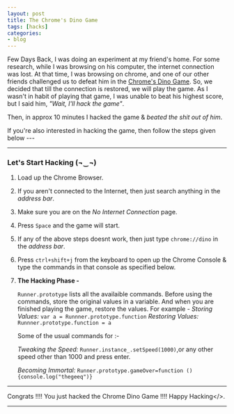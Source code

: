 ```yaml
---
layout: post
title: The Chrome's Dino Game
tags: [hacks]
categories:
- blog
---
```


Few Days Back, I was doing an experiment at my friend's home. For some research, while I was browsing on
his computer, the internet connection was lost. At that time, I was browsing on chrome, and one of our
other friends challenged us to defeat him in the [Chrome's Dino Game](#). So, we decided that till the 
connection is restored, we will play the game. As I wasn't in habit of playing that game, I was unable 
to beat his highest score, but I said him, *"Wait, I'll hack the game"*. 

Then, in approx 10 minutes I hacked the game & *beated the shit out of him*.

If you're also interested in hacking the game, then follow the steps given below ---

---

### Let's Start Hacking (¬‿¬)

1. Load up the Chrome Browser.

2. If you aren't connected to the Internet, then just search anything in the *address bar*.

3. Make sure you are on the *No Internet Connection* page.

4. Press `Space` and the game will start.

5. If any of the above steps doesnt work, then just type `chrome://dino` in the *address bar*.

6. Press `ctrl+shift+j` from the keyboard to open up the Chrome Console & type the commands in that 
   console as specified below.

7. **The Hacking Phase -**

   `Runner.prototype` lists all the availaible commands.
    Before using the commands, store the original values in a variable. 
    And when you are finished playing the game, restore the values.
    For example - 
    *Storing Values:* `var a = Runnner.prototype.function`
    *Restoring Values:* `Runnner.prototype.function = a`

    Some of the usual commands for :-

    *Tweaking the Speed:*
     `Runner.instance_.setSpeed(1000)`,or any other speed other than 1000 and press enter. 
    
    *Becoming Immortal:*
     `Runner.prototype.gameOver=function (){console.log("thegeeq")}`

---

Congrats !!!! You just hacked the Chrome Dino Game !!!! Happy Hacking</>.

---

